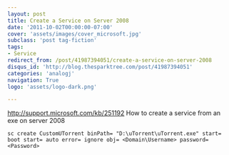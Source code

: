 ```yaml
---
layout: post
title: Create a Service on Server 2008
date: '2011-10-02T00:00:00-07:00'
cover: 'assets/images/cover_microsoft.jpg'
subclass: 'post tag-fiction'
tags:
- Service
redirect_from: /post/41987394051/create-a-service-on-server-2008
disqus_id: 'http://blog.thesparktree.com/post/41987394051'
categories: 'analogj'
navigation: True
logo: 'assets/logo-dark.png'

---
```

http://support.microsoft.com/kb/251192
How to create a service from an exe on server 2008

`sc create CustomUTorrent binPath= "D:\uTorrent\uTorrent.exe" start= boot start= auto error= ignore obj= <Domain\Username> password= <Password>`

